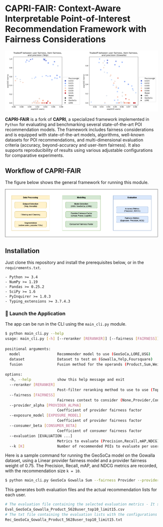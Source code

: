 # CAPRI-FAIR: Context-Aware Interpretable Point-of-Interest Recommendation Framework with Fairness Considerations

![CAPRI-FAIR Framework](_contents/CAPRI_FAIR_graphs.png "CAPRI-FAIR : Context-Aware interpretable PoI Recommender with Fairness considerations")

**CAPRI-FAIR** is a fork of **CAPRI**, a specialized framework implemented in `Python` for evaluating and benchmarking several state-of-the-art POI recommendation models. The framework includes fairness considerations and is equipped with state-of-the-art models, algorithms, well-known datasets for POI recommendations, and multi-dimensional evaluation criteria (accuracy, beyond-accuracy and user-item fairness). It also supports reproducibility of results using various adjustable configurations for comparative experiments.

## Workflow of CAPRI-FAIR

The figure below shows the general framework for running this module.

![CAPRI-FAIR workflow](_contents/CAPRI_FAIR_workflow.png "CAPRI-FAIR : Context-Aware interpretable PoI Recommender with Fairness considerations")

## Installation

Just clone this repository and install the prerequisites below, or in the `requirements.txt`.

    - Python >= 3.4
    - NumPy >= 1.19
    - Pandas >= 0.25.2
    - SciPy >= 1.6
    - PyInquirer >= 1.0.3
    - Typing_extensions >= 3.7.4.3

### 🚀 Launch the Application

The app can be run in the CLI using the `main_cli.py` module.

```bash
$ python main_cli.py --help
usage: main_cli.py [-h] [--reranker [RERANKER]] [--fairness [FAIRNESS]] [--provider_alpha [PROVIDER_ALPHA]] [--exposure_model [EXPOSURE_MODEL]] [--consumer_beta [CONSUMER_BETA]] [--evaluation [EVALUATION ...]] [--k [K]] model dataset fusion

positional arguments:
  model                 Recommender model to use (GeoSoCa,LORE,USG)
  dataset               Dataset to test on (Gowalla,Yelp,Foursquare)
  fusion                Fusion method for the operands (Product,Sum,WeightedSum)

options:
  -h, --help            show this help message and exit
  --reranker [RERANKER]
                        Post-filter reranking method to use to use (TopK,Random,ItemExposure)
  --fairness [FAIRNESS]
                        Fairness context to consider (None,Provider,Consumer,Both)
  --provider_alpha [PROVIDER_ALPHA]
                        Coefficient of provider fairness factor
  --exposure_model [EXPOSURE_MODEL]
                        Coefficient of provider fairness factor
  --consumer_beta [CONSUMER_BETA]
                        Coefficient of consumer fairness factor
  --evaluation [EVALUATION ...]
                        Metrics to evaluate (Precision,Recall,mAP,NDCG)
  --k [K]               Number of recommended POIs to evaluate per user
```

Here is a sample command for running the GeoSoCa model on the Gowalla dataset, using a Linear provider fairness model and a provider fairness weight of 0.75. The Precision, Recall, mAP, and NDCG metrics are recorded, with the recommendation size `k = 10`.

```bash
$ python main_cli.py GeoSoCa Gowalla Sum --fairness Provider --provider_alpha 0.75 --exposure_model Linear --k 10 --evaluation Precision Recall mAP NDCG
```

This generates both evaluation files and the actual recommendation lists for each user.

```bash
# The evaluation file containing the selected evaluation metrics - It shows that the user selected GeoSoCa model on Gowalla dataset with Product fusion type, applied on 5628 users where the top-10 results are selected for evaluation and the length of the recommendation lists are 15
Eval_GeoSoCa_Gowalla_Product_5628user_top10_limit15.csv
# The txt file containing the evaluation lists with the configurations described above
Rec_GeoSoCa_Gowalla_Product_5628user_top10_limit15.txt
```